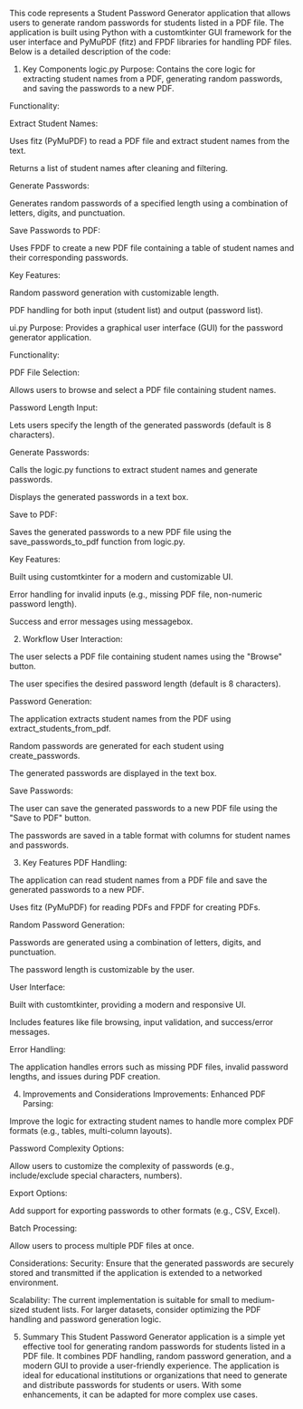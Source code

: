 This code represents a Student Password Generator application that allows users to generate random passwords for students listed in a PDF file. The application is built using Python with a customtkinter GUI framework for the user interface and PyMuPDF (fitz) and FPDF libraries for handling PDF files. Below is a detailed description of the code:

1. Key Components
logic.py
Purpose: Contains the core logic for extracting student names from a PDF, generating random passwords, and saving the passwords to a new PDF.

Functionality:

Extract Student Names:

Uses fitz (PyMuPDF) to read a PDF file and extract student names from the text.

Returns a list of student names after cleaning and filtering.

Generate Passwords:

Generates random passwords of a specified length using a combination of letters, digits, and punctuation.

Save Passwords to PDF:

Uses FPDF to create a new PDF file containing a table of student names and their corresponding passwords.

Key Features:

Random password generation with customizable length.

PDF handling for both input (student list) and output (password list).

ui.py
Purpose: Provides a graphical user interface (GUI) for the password generator application.

Functionality:

PDF File Selection:

Allows users to browse and select a PDF file containing student names.

Password Length Input:

Lets users specify the length of the generated passwords (default is 8 characters).

Generate Passwords:

Calls the logic.py functions to extract student names and generate passwords.

Displays the generated passwords in a text box.

Save to PDF:

Saves the generated passwords to a new PDF file using the save_passwords_to_pdf function from logic.py.

Key Features:

Built using customtkinter for a modern and customizable UI.

Error handling for invalid inputs (e.g., missing PDF file, non-numeric password length).

Success and error messages using messagebox.

2. Workflow
User Interaction:

The user selects a PDF file containing student names using the "Browse" button.

The user specifies the desired password length (default is 8 characters).

Password Generation:

The application extracts student names from the PDF using extract_students_from_pdf.

Random passwords are generated for each student using create_passwords.

The generated passwords are displayed in the text box.

Save Passwords:

The user can save the generated passwords to a new PDF file using the "Save to PDF" button.

The passwords are saved in a table format with columns for student names and passwords.

3. Key Features
PDF Handling:

The application can read student names from a PDF file and save the generated passwords to a new PDF.

Uses fitz (PyMuPDF) for reading PDFs and FPDF for creating PDFs.

Random Password Generation:

Passwords are generated using a combination of letters, digits, and punctuation.

The password length is customizable by the user.

User Interface:

Built with customtkinter, providing a modern and responsive UI.

Includes features like file browsing, input validation, and success/error messages.

Error Handling:

The application handles errors such as missing PDF files, invalid password lengths, and issues during PDF creation.

4. Improvements and Considerations
Improvements:
Enhanced PDF Parsing:

Improve the logic for extracting student names to handle more complex PDF formats (e.g., tables, multi-column layouts).

Password Complexity Options:

Allow users to customize the complexity of passwords (e.g., include/exclude special characters, numbers).

Export Options:

Add support for exporting passwords to other formats (e.g., CSV, Excel).

Batch Processing:

Allow users to process multiple PDF files at once.

Considerations:
Security: Ensure that the generated passwords are securely stored and transmitted if the application is extended to a networked environment.

Scalability: The current implementation is suitable for small to medium-sized student lists. For larger datasets, consider optimizing the PDF handling and password generation logic.

5. Summary
This Student Password Generator application is a simple yet effective tool for generating random passwords for students listed in a PDF file. It combines PDF handling, random password generation, and a modern GUI to provide a user-friendly experience. The application is ideal for educational institutions or organizations that need to generate and distribute passwords for students or users. With some enhancements, it can be adapted for more complex use cases.
